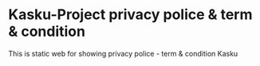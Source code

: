 # Kasku-Project privacy police & term & condition
This is static web for showing privacy police - term & condition Kasku
